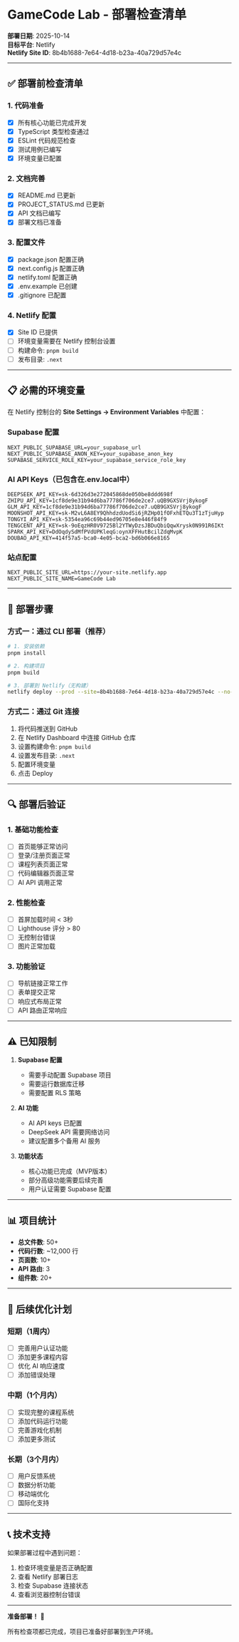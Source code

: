 # GameCode Lab - 部署检查清单

**部署日期**: 2025-10-14  
**目标平台**: Netlify  
**Netlify Site ID**: 8b4b1688-7e64-4d18-b23a-40a729d57e4c

---

## ✅ 部署前检查清单

### 1. 代码准备

- [x] 所有核心功能已完成开发
- [x] TypeScript 类型检查通过
- [x] ESLint 代码规范检查
- [x] 测试用例已编写
- [x] 环境变量已配置

### 2. 文档完善

- [x] README.md 已更新
- [x] PROJECT_STATUS.md 已更新
- [x] API 文档已编写
- [x] 部署文档已准备

### 3. 配置文件

- [x] package.json 配置正确
- [x] next.config.js 配置正确
- [x] netlify.toml 配置正确
- [x] .env.example 已创建
- [x] .gitignore 已配置

### 4. Netlify 配置

- [x] Site ID 已提供
- [ ] 环境变量需要在 Netlify 控制台设置
- [ ] 构建命令: `pnpm build`
- [ ] 发布目录: `.next`

---

## 📋 必需的环境变量

在 Netlify 控制台的 **Site Settings → Environment Variables** 中配置：

### Supabase 配置

```
NEXT_PUBLIC_SUPABASE_URL=your_supabase_url
NEXT_PUBLIC_SUPABASE_ANON_KEY=your_supabase_anon_key
SUPABASE_SERVICE_ROLE_KEY=your_supabase_service_role_key
```

### AI API Keys（已包含在.env.local中）

```
DEEPSEEK_API_KEY=sk-6d326d3e272045868de050be8ddd698f
ZHIPU_API_KEY=1cf8de9e31b94d6ba77786f706de2ce7.uQB9GXSVrj8ykogF
GLM_API_KEY=1cf8de9e31b94d6ba77786f706de2ce7.uQB9GXSVrj8ykogF
MOONSHOT_API_KEY=sk-M2vL6A8EY9QhhdzdUodSi6jRZHp01fOFxhETQu3T1zTjuHyp
TONGYI_API_KEY=sk-5354ea96c69b44ed96705e8e446f84f9
TENGCENT_API_KEY=sk-9oEqzHR0V9725Bl2YTWyDzsJBDuQbiQqwXrysk0N991R6IKt
SPARK_API_KEY=DdOqdySdMfPVdUPKleqG:oynXFFHutBcilZdqMvpK
DOUBAO_API_KEY=414f57a5-bca0-4e05-bca2-bd6b066e8165
```

### 站点配置

```
NEXT_PUBLIC_SITE_URL=https://your-site.netlify.app
NEXT_PUBLIC_SITE_NAME=GameCode Lab
```

---

## 🚀 部署步骤

### 方式一：通过 CLI 部署（推荐）

```bash
# 1. 安装依赖
pnpm install

# 2. 构建项目
pnpm build

# 3. 部署到 Netlify（无构建）
netlify deploy --prod --site=8b4b1688-7e64-4d18-b23a-40a729d57e4c --no-build
```

### 方式二：通过 Git 连接

1. 将代码推送到 GitHub
2. 在 Netlify Dashboard 中连接 GitHub 仓库
3. 设置构建命令: `pnpm build`
4. 设置发布目录: `.next`
5. 配置环境变量
6. 点击 Deploy

---

## 🔍 部署后验证

### 1. 基础功能检查

- [ ] 首页能够正常访问
- [ ] 登录/注册页面正常
- [ ] 课程列表页面正常
- [ ] 代码编辑器页面正常
- [ ] AI API 调用正常

### 2. 性能检查

- [ ] 首屏加载时间 < 3秒
- [ ] Lighthouse 评分 > 80
- [ ] 无控制台错误
- [ ] 图片正常加载

### 3. 功能验证

- [ ] 导航链接正常工作
- [ ] 表单提交正常
- [ ] 响应式布局正常
- [ ] API 路由正常响应

---

## ⚠️ 已知限制

1. **Supabase 配置**
   - 需要手动配置 Supabase 项目
   - 需要运行数据库迁移
   - 需要配置 RLS 策略

2. **AI 功能**
   - AI API keys 已配置
   - DeepSeek API 需要网络访问
   - 建议配置多个备用 AI 服务

3. **功能状态**
   - 核心功能已完成（MVP版本）
   - 部分高级功能需要后续完善
   - 用户认证需要 Supabase 配置

---

## 📊 项目统计

- **总文件数**: 50+
- **代码行数**: ~12,000 行
- **页面数**: 10+
- **API 路由**: 3
- **组件数**: 20+

---

## 🎯 后续优化计划

### 短期（1周内）

- [ ] 完善用户认证功能
- [ ] 添加更多课程内容
- [ ] 优化 AI 响应速度
- [ ] 添加错误处理

### 中期（1个月内）

- [ ] 实现完整的课程系统
- [ ] 添加代码运行功能
- [ ] 完善游戏化机制
- [ ] 添加更多测试

### 长期（3个月内）

- [ ] 用户反馈系统
- [ ] 数据分析功能
- [ ] 移动端优化
- [ ] 国际化支持

---

## 📞 技术支持

如果部署过程中遇到问题：

1. 检查环境变量是否正确配置
2. 查看 Netlify 部署日志
3. 检查 Supabase 连接状态
4. 查看浏览器控制台错误

---

**准备部署！** 🚀

所有检查项都已完成，项目已准备好部署到生产环境。

